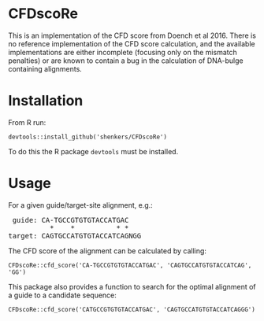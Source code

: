 # CFDscoRe

This is an implementation of the CFD score from Doench et al 2016. There is no reference implementation of the CFD score calculation, and the available implementations are either incomplete (focusing only on the mismatch penalties) or are known to contain a bug in the calculation of DNA-bulge containing alignments.

# Installation

From R run:

```
devtools::install_github('shenkers/CFDscoRe')
```

To do this the R package `devtools` must be installed.

# Usage

For a given guide/target-site alignment, e.g.:

<pre>
 guide: CA-TGCCGTGTGTACCATGAC
          *    *          * *
target: CAGTGCCATGTGTACCATCAGNGG
</pre>


The CFD score of the alignment can be calculated by calling:

```
CFDscoRe::cfd_score('CA-TGCCGTGTGTACCATGAC', 'CAGTGCCATGTGTACCATCAG', 'GG')
```

This package also provides a function to search for the optimal alignment of a guide to a candidate sequence:

```
CFDscoRe::cfd_score('CATGCCGTGTGTACCATGAC', 'CAGTGCCATGTGTACCATCAGGG')
```
